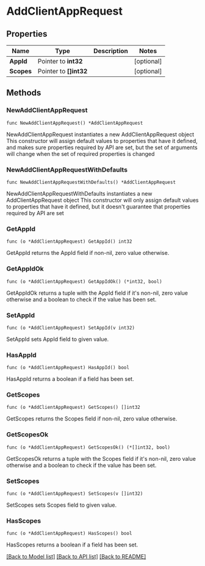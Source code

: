 # AddClientAppRequest

## Properties

Name | Type | Description | Notes
------------ | ------------- | ------------- | -------------
**AppId** | Pointer to **int32** |  | [optional] 
**Scopes** | Pointer to **[]int32** |  | [optional] 

## Methods

### NewAddClientAppRequest

`func NewAddClientAppRequest() *AddClientAppRequest`

NewAddClientAppRequest instantiates a new AddClientAppRequest object
This constructor will assign default values to properties that have it defined,
and makes sure properties required by API are set, but the set of arguments
will change when the set of required properties is changed

### NewAddClientAppRequestWithDefaults

`func NewAddClientAppRequestWithDefaults() *AddClientAppRequest`

NewAddClientAppRequestWithDefaults instantiates a new AddClientAppRequest object
This constructor will only assign default values to properties that have it defined,
but it doesn't guarantee that properties required by API are set

### GetAppId

`func (o *AddClientAppRequest) GetAppId() int32`

GetAppId returns the AppId field if non-nil, zero value otherwise.

### GetAppIdOk

`func (o *AddClientAppRequest) GetAppIdOk() (*int32, bool)`

GetAppIdOk returns a tuple with the AppId field if it's non-nil, zero value otherwise
and a boolean to check if the value has been set.

### SetAppId

`func (o *AddClientAppRequest) SetAppId(v int32)`

SetAppId sets AppId field to given value.

### HasAppId

`func (o *AddClientAppRequest) HasAppId() bool`

HasAppId returns a boolean if a field has been set.

### GetScopes

`func (o *AddClientAppRequest) GetScopes() []int32`

GetScopes returns the Scopes field if non-nil, zero value otherwise.

### GetScopesOk

`func (o *AddClientAppRequest) GetScopesOk() (*[]int32, bool)`

GetScopesOk returns a tuple with the Scopes field if it's non-nil, zero value otherwise
and a boolean to check if the value has been set.

### SetScopes

`func (o *AddClientAppRequest) SetScopes(v []int32)`

SetScopes sets Scopes field to given value.

### HasScopes

`func (o *AddClientAppRequest) HasScopes() bool`

HasScopes returns a boolean if a field has been set.


[[Back to Model list]](../README.md#documentation-for-models) [[Back to API list]](../README.md#documentation-for-api-endpoints) [[Back to README]](../README.md)


